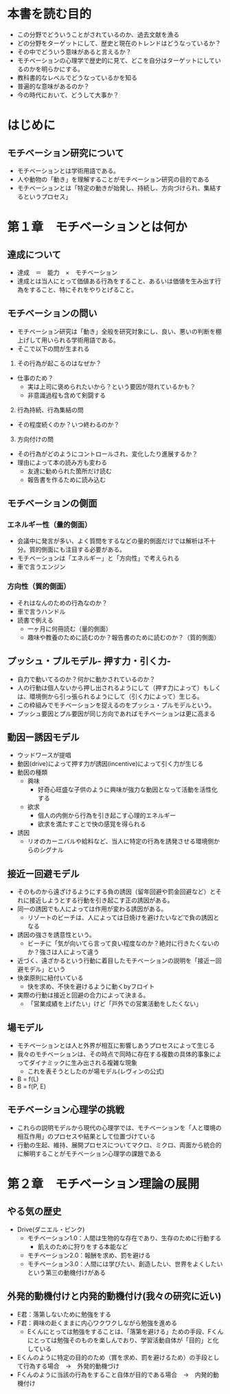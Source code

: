 # 本書を読む目的
 - この分野でどういうことがされているのか、過去文献を漁る
- どの分野をターゲットにして、歴史と現在のトレンドはどうなっているか？
- その中でどういう意味があると言えるか？
- モチベーションの心理学で歴史的に見て、どこを自分はターゲットにしているのかを明らかにする。
- 教科書的なレベルでどうなっているかを知る
- 普遍的な意味があるのか？
- 今の時代において、どうして大事か？

# はじめに
## モチベーション研究について
- モチベーションとは学術用語である。
- 人や動物の「動き」を理解することがモチベーション研究の目的である
- モチベーションとは「特定の動きが始発し、持続し、方向づけられ、集結するというプロセス」

# 第１章　モチベーションとは何か
## 達成について
- 達成　＝　能力　×　モチベーション
- 達成とは当人にとって価値ある行為をすること、あるいは価値を生み出す行為をすること、特にそれをやりとげること。
## モチベーションの問い
- モチベーション研究は「動き」全般を研究対象にし、良い、悪いの判断を棚上げして用いられる学術用語である。
- そこで以下の問が生まれる
1. その行為が起こるのはなぜか？
- 仕事のため？
    - 実は上司に褒められたいから？という要因が隠れているかも？
    - 非意識過程も含めて剣闘する
2. 行為持続、行為集結の問
- その程度続くのか？いつ終わるのか？
3. 方向付けの問
- その行為がどのようにコントロールされ、変化したり進展するか？
- 理由によって本の読み方も変わる
    - 友達に勧められた箇所だけ読む
    - 報告書を作るために読み込む
## モチベーションの側面
### エネルギー性（量的側面）
- 会議中に発言が多い、よく質問をするなどの量的側面だけでは解析は不十分。質的側面にも注目する必要がある。
- モチベーションは「エネルギー」と「方向性」で考えられる
- 車で言うエンジン
### 方向性（質的側面）
- それはなんのための行為なのか？
- 車で言うハンドル
- 読書で例える
    - 一ヶ月に何冊読む（量的側面）
    - 趣味や教養のために読むのか？報告書のために読むのか？（質的側面）
## プッシュ・プルモデル- 押す力・引く力- 
- 自力で動いてるのか？何かに動かされているのか？
- 人の行動は個人ないから押し出されるようにして（押す力によって）もしくは、環境側から引っ張られるようにして（引く力によって）生じる。
- この枠組みでモチベーションを捉えるのをプッシュ・プルモデルという。
- プッシュ要因とプル要因が同じ方向であればモチベーションは更に高まる    
## 動因ー誘因モデル
- ウッドワースが提唱
- 動因(drive)によって押す力が誘因(incentive)によって引く力が生じる
- 動因の種類
    - 興味
        - 好奇心旺盛な子供のように興味が強力な動因となって活動を活性化する
    - 欲求
        - 個人の内側から行為を引き起こす心理的エネルギー
        - 欲求を満たすことで快の感覚を得られる
- 誘因
    - リオのカーニバルや給料など、当人に特定の行為を誘発させる環境側からのシグナル
## 接近ー回避モデル
- そのものから遠ざけるようにする負の誘因（留年回避や罰金回避など）とそれに接近しようとする行動を引き起こす正の誘因がある。
- 同一の誘因でも人によっては作用が変わる誘因がある。
    - リゾートのビーチは、人によっては日焼けを避けたいなどで負の誘因となる
- 誘因の強さを誘意性という。
    - ビーチに「気が向いてら言って良い程度なのか？絶対に行きたくないのか？強さは人によって違う
- 近づく、遠ざかるという行動に着目したモチベーションの説明を「接近ー回避モデル」という
- 快楽原則に紐付いている
    - 快を求め、不快を避けるように動くbyフロイト
- 実際の行動は接近と回避の合力によって決まる。
    - 「営業成績を上げたい」けど「戸外での営業活動をしたくない」

## 場モデル
- モチベーションとは人と外界が相互に影響しあうプロセスによって生じる
- 我々のモチベーションは、その時点で同時に存在する複数の具体的事象によってダイナミックに生み出される複雑な現象
    - これを表そうとしたのが場モデル(レヴィンの公式)
- B = f(L)
- B = f(P, E)

## モチベーション心理学の挑戦
- これらの説明モデルから現代の心理学では、モチベーションを「人と環境の相互作用」のプロセスや結果として位置づけている
- 行動の生起、維持、展開プロセスについてマクロ、ミクロ、両面から統合的に解明することがモチベーション心理学の課題である

# 第２章　モチベーション理論の展開
## やる気の歴史
- Drive(ダニエル・ピンク)
    - モチベーション1.0：人間は生物的な存在であり、生存のために行動する
        - 飢えのために狩りをする本能など
    - モチベーション2.0：報酬を求め、罰を避ける
    - モチベーション3.0：人間には学びたい、創造したい、世界をよくしたいという第三の動機付けがある
## 外発的動機付けと内発的動機付け(我々の研究に近い)
- E君：落第しないために勉強をする
- F君：興味の赴くままに内心ワクワクしながら勉強を進める
    - Eくんにとっては勉強をすることは、「落第を避ける」ための手段、Fくんにとっては勉強そのものを楽しんでおり、学習活動自体が「目的」と化している
- Eくんのように特定の目的のため（賞を求め、罰を避けるため）の手段として行為する場合　→　外発的動機づけ
- Fくんのように当該の行為をすること自体が目的である場合　→　内発的動機付け
